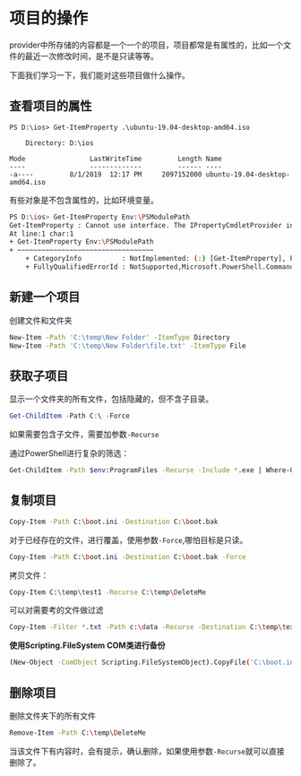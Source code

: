 
# 项目的操作

provider中所存储的内容都是一个一个的项目，项目都常是有属性的，比如一个文件的最近一次修改时间，是不是只读等等。

下面我们学习一下，我们能对这些项目做什么操作。

## 查看项目的属性

```
PS D:\ios> Get-ItemProperty .\ubuntu-19.04-desktop-amd64.iso

    Directory: D:\ios

Mode                LastWriteTime         Length Name
----                -------------         ------ ----
-a----         8/1/2019  12:17 PM     2097152000 ubuntu-19.04-desktop-amd64.iso
```

有些对象是不包含属性的，比如环境变量。

```bash
PS D:\ios> Get-ItemProperty Env:\PSModulePath
Get-ItemProperty : Cannot use interface. The IPropertyCmdletProvider interface is not supported by this provider.
At line:1 char:1
+ Get-ItemProperty Env:\PSModulePath
+ ~~~~~~~~~~~~~~~~~~~~~~~~~~~~~~~~~~
    + CategoryInfo          : NotImplemented: (:) [Get-ItemProperty], PSNotSupportedException
    + FullyQualifiedErrorId : NotSupported,Microsoft.PowerShell.Commands.GetItemPropertyCommand
```

## 新建一个项目

创建文件和文件夹

```bash
New-Item -Path 'C:\temp\New Folder' -ItemType Directory
New-Item -Path 'C:\temp\New Folder\file.txt' -ItemType File
```

## 获取子项目

显示一个文件夹的所有文件，包括隐藏的，但不含子目录。

```powershell
Get-ChildItem -Path C:\ -Force
```

如果需要包含子文件，需要加参数`-Recurse`

通过PowerShell进行复杂的筛选：

```bash
Get-ChildItem -Path $env:ProgramFiles -Recurse -Include *.exe | Where-Object -FilterScript {($_.LastWriteTime -gt '2005-10-01') -and ($_.Length -ge 1mb) -and ($_.Length -le 10mb)}
```

## 复制项目

```bash
Copy-Item -Path C:\boot.ini -Destination C:\boot.bak
```

对于已经存在的文件，进行覆盖，使用参数`-Force`,哪怕目标是只读。
```bash
Copy-Item -Path C:\boot.ini -Destination C:\boot.bak -Force
```

拷贝文件：

```bash
Copy-Item C:\temp\test1 -Recurse C:\temp\DeleteMe
```

可以对需要考的文件做过滤

```bash
Copy-Item -Filter *.txt -Path c:\data -Recurse -Destination C:\temp\text
```

**使用Scripting.FileSystem COM类进行备份**

```bash
(New-Object -ComObject Scripting.FileSystemObject).CopyFile('C:\boot.ini', 'C:\boot.bak')
```

## 删除项目

删除文件夹下的所有文件

```bash
Remove-Item -Path C:\temp\DeleteMe
```

当该文件下有内容时，会有提示，确认删除，如果使用参数`-Recurse`就可以直接删除了。



